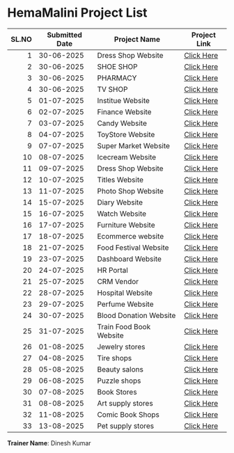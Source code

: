 # HemaMalini Project List

| SL.NO | Submitted Date | Project Name               | Project Link                                                         |
|------:|----------------|---------------------------|----------------------------------------------------------------------|
| 1     | 30-06-2025     | Dress Shop Website        | [Click Here](https://hema-1712.github.io/seyonshop/)                 |
| 2     | 30-06-2025     | SHOE SHOP                 | [Click Here](https://hema-1712.github.io/shoestore/)                 |
| 3     | 30-06-2025     | PHARMACY                  | [Click Here](https://hema-1712.github.io/medplus/)                   |
| 4     | 30-06-2025     | TV SHOP                   | [Click Here](https://hema-1712.github.io/tvsite/)                    |
| 5     | 01-07-2025     | Institue Website          | [Click Here](https://hema-1712.github.io/forgivetechie/)             |
| 6     | 02-07-2025     | Finance Website           | [Click Here](https://hema-1712.github.io/finance/)                   |
| 7     | 03-07-2025     | Candy Website             | [Click Here](https://hema-1712.github.io/popcandy/#/)                |
| 8     | 04-07-2025     | ToyStore Website          | [Click Here](https://hema-1712.github.io/onve/)                      |
| 9     | 07-07-2025     | Super Market Website      | [Click Here](https://hema-1712.github.io/freshmart/)                 |
| 10    | 08-07-2025     | Icecream Website          | [Click Here](https://hema-1712.github.io/frozen/)                    |
| 11    | 09-07-2025     | Dress Shop Website        | [Click Here](https://hema-1712.github.io/aurora/)                    |
| 12    | 10-07-2025     | Titles Website            | [Click Here](https://hema-1712.github.io/tiles/)                     |
| 13    | 11-07-2025     | Photo Shop Website        | [Click Here](https://hema-1712.github.io/lumora/#/)                  |
| 14    | 15-07-2025     | Diary Website             | [Click Here](https://hema-1712.github.io/farmforth/)                 |
| 15    | 16-07-2025     | Watch Website             | [Click Here](https://hema-1712.github.io/watchnest/)                 |
| 16    | 17-07-2025     | Furniture Website         | [Click Here](https://hema-1712.github.io/urbanoak/)                  |
| 17    | 18-07-2025     | Ecommerce website         | [Click Here](https://hema-1712.github.io/cart/)                      |
| 18    | 21-07-2025     | Food Festival Website     | [Click Here](https://hema-1712.github.io/feast/)                     |
| 19    | 23-07-2025     | Dashboard Website         | [Click Here](https://hema-1712.github.io/ibm/)                       |
| 20    | 24-07-2025     | HR Portal                 | [Click Here](https://hema-1712.github.io/hrportal/)                  |
| 21    | 25-07-2025     | CRM Vendor                | [Click Here](https://hema-1712.github.io/aapurti/)                   |
| 22    | 28-07-2025     | Hospital Website          | [Click Here](https://hema-1712.github.io/healsync/)                  |
| 23    | 29-07-2025     | Perfume Website           | [Click Here](https://hema-1712.github.io/aromora/)                   |
| 24    | 30-07-2025     | Blood Donation Website    | [Click Here](https://hema-1712.github.io/lifepulse/)                 |
| 25    | 31-07-2025     | Train Food Book Website   | [Click Here](https://hema-1712.github.io/railmeal/)                  |
| 26    | 01-08-2025     | Jewelry stores            | [Click Here](https://hema-1712.github.io/grtjewels/)                 |
| 27    | 04-08-2025     | Tire shops                | [Click Here](https://hema-1712.github.io/suzityres/)                 |
| 28    | 05-08-2025     | Beauty salons             | [Click Here](https://hema-1712.github.io/glow/)                      |
| 29    | 06-08-2025     | Puzzle shops              | [Click Here](https://hema-1712.github.io/puzzix/)                    |
| 30    | 07-08-2025     | Book Stores               | [Click Here](https://hema-1712.github.io/book/)                      |
| 31    | 08-08-2025     | Art supply stores         | [Click Here](https://hema-1712.github.io/Doodle/)                    |
| 32    | 11-08-2025     | Comic Book Shops          | [Click Here](https://hema-1712.github.io/comic/)                     |
| 33    | 13-08-2025     | Pet supply stores         | [Click Here](https://hema-1712.github.io/truepaw/)                   |


**Trainer Name**: Dinesh Kumar
